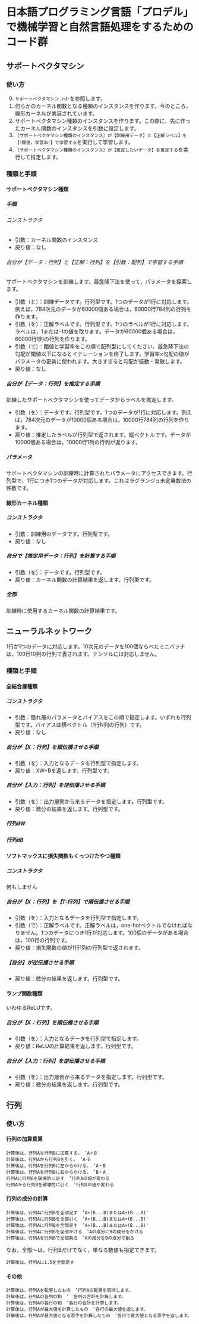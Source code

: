 # 日本語プログラミング言語「プロデル」で機械学習と自然言語処理をするためのコード群

## サポートベクタマシン

### 使い方
0. `サポートベクタマシン.rdr`を参照します。
0. 何らかのカーネル関数となる種類のインスタンスを作ります。今のところ，線形カーネルが実装されています。
0. サポートベクタマシン種類のインスタンスを作ります。この際に，先に作ったカーネル関数のインスタンスを引数に設定します。
0. `［サポートベクタマシン種類のインスタンス］が【訓練用データ】と【正解ラベル】を【｛閾値，学習率｝】で学習する`を実行して学習します。
0. `［サポートベクタマシン種類のインスタンス］が【推定したいデータ】を推定する`を実行して推定します。

### 種類と手順

#### サポートベクタマシン種類

##### 手順

###### コンストラクタ
* 引数：カーネル関数のインスタンス
* 戻り値：なし

###### 自分が【データ：行列】と【正解：行列】を【引数：配列】で学習する手順
サポートベクタマシンを訓練します。最急降下法を使って，パラメータを探索します。
* 引数（と）：訓練データです。行列型です。1つのデータが1行に対応します。例えば，784次元のデータが60000個ある場合は，60000行784列の行列を作ります。
* 引数（を）：正解ラベルです。行列型です。1つのラベルが1行に対応します。ラベルは，1または-1の値を取ります。データが60000個ある場合は，60000行1列の行列を作ります。
* 引数（で）：閾値と学習率をこの順で配列型にしてください。最急降下法の勾配が閾値以下になるとイテレーションを終了します。学習率×勾配の値がパラメータの更新に使われます。大きすぎると勾配が振動・発散します。
* 戻り値：なし

##### 自分が【データ：行列】を推定する手順
訓練したサポートベクタマシンを使ってデータからラベルを推定します。
* 引数（を）：データです。行列型です。1つのデータが1行に対応します。例えば，784次元のデータが10000個ある場合は，10000行784列の行列を作ります。
* 戻り値：推定したラベルが行列型で返されます。縦ベクトルです。データが10000個ある場合は，10000行1列の行列が返ります。

##### パラメータ
サポートベクタマシンの訓練時に計算されたパラメータにアクセスできます。行列型で，1行につき1つのデータが対応します。これはラグランジュ未定乗数法の係数です。

#### 線形カーネル種類

##### コンストラクタ
* 引数：訓練用のデータです。行列型です。
* 戻り値：なし

##### 自分で【推定用データ：行列】を計算する手順
* 引数（を）：データです。行列型です。
* 戻り値：カーネル関数の計算結果を返します。行列型です。

##### 全部
訓練時に使用するカーネル関数の計算結果です。



## ニューラルネットワーク

1行が1つのデータに対応します。10次元のデータを100個ならべたミニバッチは，100行10列の行列で表されます。テンソルには対応しません。

### 種類と手順

#### 全結合層種類

##### コンストラクタ
* 引数：隠れ層のパラメータとバイアスをこの順で指定します。いずれも行列型です。バイアスは横ベクトル（1行N列の行列）です。
* 戻り値：なし

##### 自分が【X：行列】を順伝播させる手順
* 引数（を）：入力となるデータを行列型で指定します。
* 戻り値：XW+Bを返します。行列型です。

##### 自分が【入力：行列】を逆伝播させる手順
* 引数（を）：出力層側から来るデータを指定します。行列型です。
* 戻り値：微分の結果を返します。行列型です。

##### 行列dW

##### 行列dB

#### ソフトマックスに損失関数もくっつけたやつ種類

##### コンストラクタ
何もしません

##### 自分が【X：行列】を【T:行列】で順伝播させる手順
* 引数（を）：入力となるデータを行列型で指定します。
* 引数（で）：正解ラベルです。正解ラベルは，one-hotベクトルでなければなりません。1つのデータにつき1行が対応します。100個のデータがある場合は，100行の行列です。
* 戻り値：損失関数の値が1行1列の行列型で返されます。

##### 【自分】が逆伝播させる手順
* 戻り値：微分の結果を返します。行列型です。

#### ランプ関数種類
いわゆるReLUです。

##### 自分が【X：行列】を順伝播させる手順
* 引数（を）：入力となるデータを行列型で指定します。
* 戻り値：ReLUの計算結果を返します。行列型です。

##### 自分が【入力：行列】を逆伝播させる手順
* 引数（を）：出力層側から来るデータを指定します。行列型です。
* 戻り値：微分の結果を返します。行列型です。


## 行列

### 使い方

#### 行列の加算乗算
```
計算後は，行列Aを行列Bに加算する。　’A＋B
計算後は，行列Aから行列Bを引く。　’A-B
計算後は，行列Aを行列Bに左からかける。　’A・B
計算後は，行列Aを行列Bに右からかける。　’B・A
行列Aに行列Bを破壊的に足す　’行列Aの値が変わる
行列Aから行列Bを破壊的に引く　’行列Aの値が変わる
```

#### 行列の成分の計算
```
計算後は，行列Aに行列Bを全部足す　’A+(B...B)またはA+(B...B)'
計算後は，行列Aに行列Bを全部引く　’A+(B...B)またはA+(B...B)'
計算後は，行列Aに行列Bを全部足す　’A+(B...B)またはA+(B...B)'
計算後は，行列Aに行列Bを全部かける　’Aの成分にBの成分をかける
計算後は，行列Aを行列Bで全部割る　’Aの成分をBの成分で割る
```
なお，全部～は，行列Bだけでなく，単なる数値も指定できます。
```
計算後は，行列Aに1.5を全部足す
```

#### その他
```
計算後は，行列Aを転置したもの　’行列Aの転置を取得します。
計算後は，行列Aの各列の和　’　各列の合計を計算します。
計算後は，行列Aの各行の和　’各行の合計を計算します。
計算後は，行列Aが最大値を計算したもの　’各行の最大値を返します。
計算後は，行列Aが最大値となる添字を計算したもの　’各行で最大値となる添字を返します。
```
